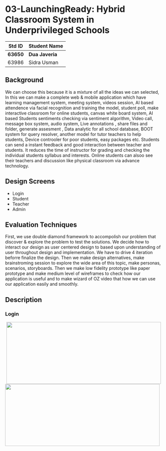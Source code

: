 
# 03-LaunchingReady: Hybrid Classroom System in Underprivileged Schools

|Std ID|Student Name|
|:-----:|---------------------|
|**63650**|**Dua Javeria**|
|63986|Sidra Usman|

## Background
We can choose this because it is a mixture of all the ideas we can selected, In this we can make a complete web & mobile application which have learning management system, meeting system, videos session, AI based attendence via facial recognition and training the model, student poll, make interactive classroom for online students, canvas white board system, AI based Students sentiments checking via sentiment algorithm, Video call, message box system, audio system, Live annotations , share files and folder, generate assesment , Data analytic for all school database, BOOT system for query resolver, another model for tutor teachers to help students, Device controoler for poor students, easy packages etc. Students can send a instant feedback and good interaction between teacher and students. It reduces the time of instructor for grading and checking the individual students syllabus and interests. Online students can alsoo see their teachers and discussion like physical classroom via advance technology.

## Design Screens
- Login
- Student 
- Teacher
- Admin

## Evaluation Techniques
First, we use double diamond framework to accompolish our problem that discover & explore the problem to test the solutions. We decide how to interact our design as user centered design to based upon understanding of user throughout design and implementation. We have to drive 4 iteration beforre finalize the design. Then we make design alternatives, make brainstroming session to explore the wide area of this topic, make personas, scenarios, storyboards. Then we make low fidelity prototype like paper prototype and make medium level of wireframes to check how our application is useful and to make wizard of OZ video that how we can use our application easily and smoothly.

## Description
### Login
<img align="right" width="500" height="200" src="https://user-images.githubusercontent.com/61619271/148643951-02833e1d-cc22-4b9c-8de8-112091380b91.png"><img align="left" width="500" height="200" src="https://user-images.githubusercontent.com/61619271/148643892-7952ac55-5331-46c6-a078-82bd003e3abd.png">

